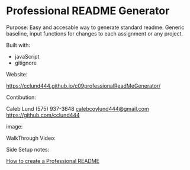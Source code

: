 # Professional README Generator 

Purpose:
Easy and accesable way to generate standard readme. Generic baseline, input functions for changes to each assignment or any project. 

Built with:
* javaScript
* gitignore

Website:

https://cclund444.github.io/c09professionalReadMeGenerator/

Contibution:

Caleb Lund
(575) 937-3648
calebcoylund444@gmail.com
https://github.com/cclund444

image:


WalkThrough Video:


Side Setup notes:

[How to create a Professional README](./readme-guide.md)


